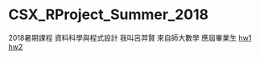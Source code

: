 # CSX_RProject_Summer_2018
2018暑期課程 資料科學與程式設計
我叫呂羿賢 來自師大數學 應屆畢業生
[hw1](https://luyihsien.github.io/CSX_RProject_Spring_2018/week1/try.html)
[hw2](https://luyihsien.github.io/CSX_RProject_Spring_2018/week2/iris_test.html)
